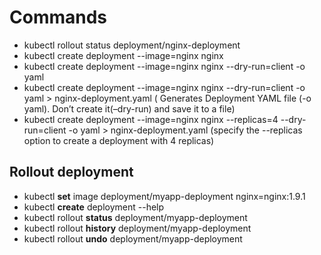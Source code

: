 # Commands

- kubectl rollout status deployment/nginx-deployment <br />
- kubectl create deployment --image=nginx nginx  <br />
- kubectl create deployment --image=nginx nginx --dry-run=client -o yaml <br />
- kubectl create deployment --image=nginx nginx --dry-run=client -o yaml > nginx-deployment.yaml  ( Generates Deployment YAML file (-o yaml). Don’t create it(–dry-run) and save it to a file) <br />
- kubectl create deployment --image=nginx nginx --replicas=4 --dry-run=client -o yaml > nginx-deployment.yaml (specify the --replicas option to create a deployment with 4 replicas) <br /> 


## Rollout deployment

- kubectl **set** image deployment/myapp-deployment nginx=nginx:1.9.1 <br />
- kubectl **create** deployment --help <br />
- kubectl rollout **status** deployment/myapp-deployment <br /> 
- kubectl rollout **history** deployment/myapp-deployment <br />
- kubectl rollout **undo** deployment/myapp-deployment <br />

